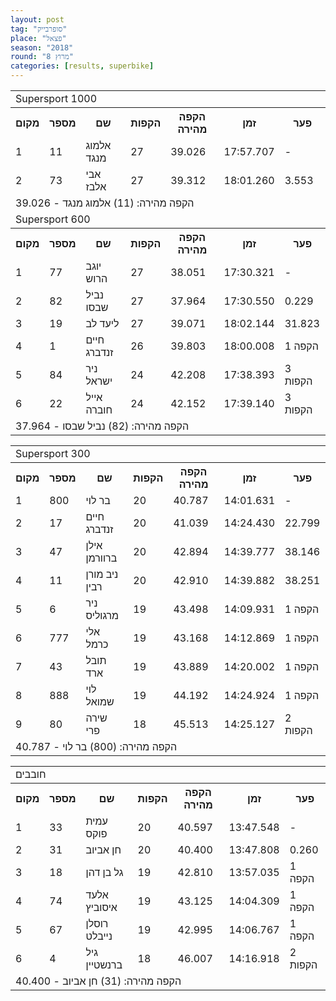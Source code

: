 ```yaml
---
layout: post
tag: "סופרבייק"
place: "פצאל"
season: "2018"
round: "מרוץ 8"
categories: [results, superbike]
---
```

<table class="line_color">
        <tr>
            <td colspan="99" class="title_font">Supersport 1000</td>
        </tr>
        <tr class="rnkh_bkcolor">
            <th class="rnkh_font">מקום</th>
            <th class="rnkh_font">מספר</th>
            <th class="rnkh_font">שם</th>
            <th class="rnkh_font">הקפות</th>
            <th class="rnkh_font">הקפה מהירה</th>
            <th class="rnkh_font">זמן</th>
            <th class="rnkh_font">פער</th>
        </tr>
        <tr class="rnk_bkcolor OddRow">
            <td class="rnk_font">1</td>
            <td class="rnk_font highlight">11</td>
            <td class="rnk_font">אלמוג מנגד</td>
            <td class="rnk_font">27</td>
            <td class="rnk_font">39.026</td>
            <td class="rnk_font">17:57.707</td>
            <td class="rnk_font">-</td>
        </tr>
        <tr class="rnk_bkcolor EvenRow">
            <td class="rnk_font">2</td>
            <td class="rnk_font highlight">73</td>
            <td class="rnk_font">אבי אלבז</td>
            <td class="rnk_font">27</td>
            <td class="rnk_font">39.312</td>
            <td class="rnk_font">18:01.260</td>
            <td class="rnk_font">3.553</td>
        </tr>
        <tr>
            <td colspan="99" class="comment_font">הקפה מהירה: (11) אלמוג מנגד - 39.026</td>
        </tr>
        <tr>
            <td colspan="99" class="title_font">Supersport 600</td>
        </tr>
        <tr class="rnkh_bkcolor">
            <th class="rnkh_font">מקום</th>
            <th class="rnkh_font">מספר</th>
            <th class="rnkh_font">שם</th>
            <th class="rnkh_font">הקפות</th>
            <th class="rnkh_font">הקפה מהירה</th>
            <th class="rnkh_font">זמן</th>
            <th class="rnkh_font">פער</th>
        </tr>
        <tr class="rnk_bkcolor OddRow">
            <td class="rnk_font">1</td>
            <td class="rnk_font highlight">77</td>
            <td class="rnk_font">יוגב הרוש</td>
            <td class="rnk_font">27</td>
            <td class="rnk_font">38.051</td>
            <td class="rnk_font">17:30.321</td>
            <td class="rnk_font">-</td>
        </tr>
        <tr class="rnk_bkcolor EvenRow">
            <td class="rnk_font">2</td>
            <td class="rnk_font highlight">82</td>
            <td class="rnk_font">נביל שבסו</td>
            <td class="rnk_font">27</td>
            <td class="rnk_font">37.964</td>
            <td class="rnk_font">17:30.550</td>
            <td class="rnk_font">0.229</td>
        </tr>
        <tr class="rnk_bkcolor OddRow">
            <td class="rnk_font">3</td>
            <td class="rnk_font highlight">19</td>
            <td class="rnk_font">ליעד לב</td>
            <td class="rnk_font">27</td>
            <td class="rnk_font">39.071</td>
            <td class="rnk_font">18:02.144</td>
            <td class="rnk_font">31.823</td>
        </tr>
        <tr class="rnk_bkcolor EvenRow">
            <td class="rnk_font">4</td>
            <td class="rnk_font highlight">1</td>
            <td class="rnk_font">חיים זנדברג</td>
            <td class="rnk_font">26</td>
            <td class="rnk_font">39.803</td>
            <td class="rnk_font">18:00.008</td>
            <td class="rnk_font">1 הקפה</td>
        </tr>
        <tr class="rnk_bkcolor OddRow">
            <td class="rnk_font">5</td>
            <td class="rnk_font highlight">84</td>
            <td class="rnk_font">ניר ישראל</td>
            <td class="rnk_font">24</td>
            <td class="rnk_font">42.208</td>
            <td class="rnk_font">17:38.393</td>
            <td class="rnk_font">3 הקפות</td>
        </tr>
        <tr class="rnk_bkcolor EvenRow">
            <td class="rnk_font">6</td>
            <td class="rnk_font highlight">22</td>
            <td class="rnk_font">אייל חוברה</td>
            <td class="rnk_font">24</td>
            <td class="rnk_font">42.152</td>
            <td class="rnk_font">17:39.140</td>
            <td class="rnk_font">3 הקפות</td>
        </tr>
        <tr>
            <td colspan="99" class="comment_font">הקפה מהירה: (82) נביל שבסו - 37.964</td>
        </tr>
</table>
<table class="line_color">
        <tr>
            <td colspan="99" class="title_font">Supersport 300</td>
        </tr>
        <tr class="rnkh_bkcolor">
            <th class="rnkh_font">מקום</th>
            <th class="rnkh_font">מספר</th>
            <th class="rnkh_font">שם</th>
            <th class="rnkh_font">הקפות</th>
            <th class="rnkh_font">הקפה מהירה</th>
            <th class="rnkh_font">זמן</th>
            <th class="rnkh_font">פער</th>
        </tr>
        <tr class="rnk_bkcolor OddRow">
            <td class="rnk_font">1</td>
            <td class="rnk_font highlight">800</td>
            <td class="rnk_font">בר לוי</td>
            <td class="rnk_font">20</td>
            <td class="rnk_font">40.787</td>
            <td class="rnk_font">14:01.631</td>
            <td class="rnk_font">-</td>
        </tr>
        <tr class="rnk_bkcolor EvenRow">
            <td class="rnk_font">2</td>
            <td class="rnk_font highlight">17</td>
            <td class="rnk_font">חיים זנדברג</td>
            <td class="rnk_font">20</td>
            <td class="rnk_font">41.039</td>
            <td class="rnk_font">14:24.430</td>
            <td class="rnk_font">22.799</td>
        </tr>
        <tr class="rnk_bkcolor OddRow">
            <td class="rnk_font">3</td>
            <td class="rnk_font highlight">47</td>
            <td class="rnk_font">אילן ברוורמן</td>
            <td class="rnk_font">20</td>
            <td class="rnk_font">42.894</td>
            <td class="rnk_font">14:39.777</td>
            <td class="rnk_font">38.146</td>
        </tr>
        <tr class="rnk_bkcolor EvenRow">
            <td class="rnk_font">4</td>
            <td class="rnk_font highlight">11</td>
            <td class="rnk_font">ניב מורן רבין</td>
            <td class="rnk_font">20</td>
            <td class="rnk_font">42.910</td>
            <td class="rnk_font">14:39.882</td>
            <td class="rnk_font">38.251</td>
        </tr>
        <tr class="rnk_bkcolor OddRow">
            <td class="rnk_font">5</td>
            <td class="rnk_font highlight">6</td>
            <td class="rnk_font">ניר מרגוליס</td>
            <td class="rnk_font">19</td>
            <td class="rnk_font">43.498</td>
            <td class="rnk_font">14:09.931</td>
            <td class="rnk_font">1 הקפה</td>
        </tr>
        <tr class="rnk_bkcolor EvenRow">
            <td class="rnk_font">6</td>
            <td class="rnk_font highlight">777</td>
            <td class="rnk_font">אלי כרמל</td>
            <td class="rnk_font">19</td>
            <td class="rnk_font">43.168</td>
            <td class="rnk_font">14:12.869</td>
            <td class="rnk_font">1 הקפה</td>
        </tr>
        <tr class="rnk_bkcolor OddRow">
            <td class="rnk_font">7</td>
            <td class="rnk_font highlight">43</td>
            <td class="rnk_font">תובל ארד</td>
            <td class="rnk_font">19</td>
            <td class="rnk_font">43.889</td>
            <td class="rnk_font">14:20.002</td>
            <td class="rnk_font">1 הקפה</td>
        </tr>
        <tr class="rnk_bkcolor EvenRow">
            <td class="rnk_font">8</td>
            <td class="rnk_font highlight">888</td>
            <td class="rnk_font">לוי שמואל</td>
            <td class="rnk_font">19</td>
            <td class="rnk_font">44.192</td>
            <td class="rnk_font">14:24.924</td>
            <td class="rnk_font">1 הקפה</td>
        </tr>
        <tr class="rnk_bkcolor OddRow">
            <td class="rnk_font">9</td>
            <td class="rnk_font highlight">80</td>
            <td class="rnk_font">שירה פרי</td>
            <td class="rnk_font">18</td>
            <td class="rnk_font">45.513</td>
            <td class="rnk_font">14:25.127</td>
            <td class="rnk_font">2 הקפות</td>
        </tr>
        <tr>
            <td colspan="99" class="comment_font">הקפה מהירה: (800) בר לוי - 40.787</td>
        </tr>
</table>
<table class="line_color">
        <tr>
            <td colspan="99" class="title_font">חובבים</td>
        </tr>
        <tr class="rnkh_bkcolor">
            <th class="rnkh_font">מקום</th>
            <th class="rnkh_font">מספר</th>
            <th class="rnkh_font">שם</th>
            <th class="rnkh_font">הקפות</th>
            <th class="rnkh_font">הקפה מהירה</th>
            <th class="rnkh_font">זמן</th>
            <th class="rnkh_font">פער</th>
        </tr>
        <tr class="rnk_bkcolor OddRow">
            <td class="rnk_font">1</td>
            <td class="rnk_font highlight">33</td>
            <td class="rnk_font">עמית פוקס</td>
            <td class="rnk_font">20</td>
            <td class="rnk_font">40.597</td>
            <td class="rnk_font">13:47.548</td>
            <td class="rnk_font">-</td>
        </tr>
        <tr class="rnk_bkcolor EvenRow">
            <td class="rnk_font">2</td>
            <td class="rnk_font highlight">31</td>
            <td class="rnk_font">חן אביוב</td>
            <td class="rnk_font">20</td>
            <td class="rnk_font">40.400</td>
            <td class="rnk_font">13:47.808</td>
            <td class="rnk_font">0.260</td>
        </tr>
        <tr class="rnk_bkcolor OddRow">
            <td class="rnk_font">3</td>
            <td class="rnk_font highlight">18</td>
            <td class="rnk_font">גל בן דהן</td>
            <td class="rnk_font">19</td>
            <td class="rnk_font">42.810</td>
            <td class="rnk_font">13:57.035</td>
            <td class="rnk_font">1 הקפה</td>
        </tr>
        <tr class="rnk_bkcolor EvenRow">
            <td class="rnk_font">4</td>
            <td class="rnk_font highlight">74</td>
            <td class="rnk_font">אלעד איסוביץ</td>
            <td class="rnk_font">19</td>
            <td class="rnk_font">43.125</td>
            <td class="rnk_font">14:04.309</td>
            <td class="rnk_font">1 הקפה</td>
        </tr>
        <tr class="rnk_bkcolor OddRow">
            <td class="rnk_font">5</td>
            <td class="rnk_font highlight">67</td>
            <td class="rnk_font">רוסלן נייבלט</td>
            <td class="rnk_font">19</td>
            <td class="rnk_font">42.995</td>
            <td class="rnk_font">14:06.767</td>
            <td class="rnk_font">1 הקפה</td>
        </tr>
        <tr class="rnk_bkcolor EvenRow">
            <td class="rnk_font">6</td>
            <td class="rnk_font highlight">4</td>
            <td class="rnk_font">גיל ברנשטיין</td>
            <td class="rnk_font">18</td>
            <td class="rnk_font">46.007</td>
            <td class="rnk_font">14:16.918</td>
            <td class="rnk_font">2 הקפות</td>
        </tr>
        <tr>
            <td colspan="99" class="comment_font">הקפה מהירה: (31) חן אביוב - 40.400</td>
        </tr>
</table>
